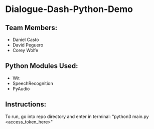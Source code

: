 # Dialogue-Dash-Python-Demo

## Team Members:
- Daniel Casto
- David Peguero
- Corey Wolfe

## Python Modules Used:
- Wit
- SpeechRecognition
- PyAudio

## Instructions:
To run, go into repo directory and enter in terminal: "python3 main.py <access_token_here>"
